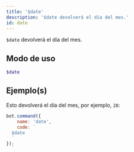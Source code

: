 ```yaml
---
title: '$date'
description: '$date devolverá el día del mes.'
id: date
---
```


`$date` devolverá el día del mes.

## Modo de uso

```php
$date
```

## Ejemplo(s)

Esto devolverá el día del mes, por ejemplo, `28`:

```javascript
bot.command({
    name: 'date',
    code: `
  $date
  `
});
```